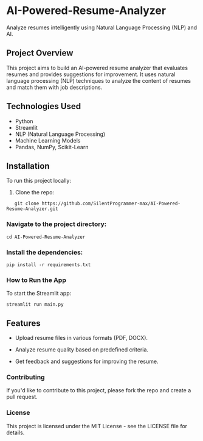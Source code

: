 # AI-Powered-Resume-Analyzer
Analyze resumes intelligently using Natural Language Processing (NLP) and AI.

## Project Overview
This project aims to build an AI-powered resume analyzer that evaluates resumes and provides suggestions for improvement. It uses natural language processing (NLP) techniques to analyze the content of resumes and match them with job descriptions.

## Technologies Used
- Python
- Streamlit
- NLP (Natural Language Processing)
- Machine Learning Models
- Pandas, NumPy, Scikit-Learn

## Installation
To run this project locally:
1. Clone the repo: 
```
   git clone https://github.com/SilentProgrammer-max/AI-Powered-Resume-Analyzer.git
```
### Navigate to the project directory:

``` 
cd AI-Powered-Resume-Analyzer
```
### Install the dependencies:
```
pip install -r requirements.txt
```
### How to Run the App
To start the Streamlit app:
```
streamlit run main.py
```
## Features
- Upload resume files in various formats (PDF, DOCX).

- Analyze resume quality based on predefined criteria.

- Get feedback and suggestions for improving the resume.

### Contributing
If you'd like to contribute to this project, please fork the repo and create a pull request.

### License
This project is licensed under the MIT License - see the LICENSE file for details.
